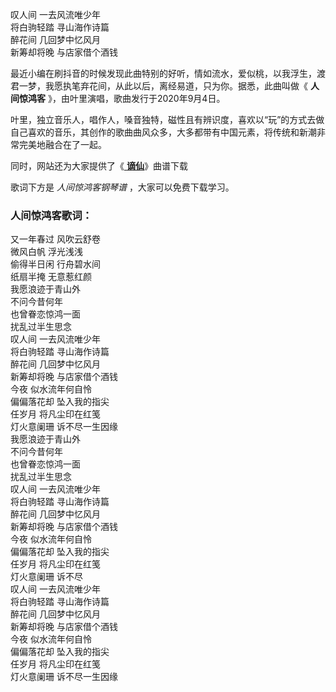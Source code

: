

叹人间 一去风流唯少年  
将白驹轻踏 寻山海作诗篇  
醉花间 几回梦中忆风月  
新筹却将晚 与店家借个酒钱

最近小编在刷抖音的时候发现此曲特别的好听，情如流水，爱似桃，以我浮生，渡君一梦，我愿执笔弃花间，从此以后，离经易道，只为你。据悉，此曲叫做《
**人间惊鸿客** 》，由叶里演唱，歌曲发行于2020年9月4日。

叶里，独立音乐人，唱作人，嗓音独特，磁性且有辨识度，喜欢以“玩”的方式去做自己喜欢的音乐，其创作的歌曲曲风众多，大多都带有中国元素，将传统和新潮非常完美地融合在了一起。

同时，网站还为大家提供了《[ **谪仙**](Music-12021-谪仙-称谪仙瑶宫难留去凡间红楼斗酒-抖音热歌.html "谪仙")》曲谱下载

歌词下方是 _人间惊鸿客钢琴谱_ ，大家可以免费下载学习。

### 人间惊鸿客歌词：

又一年春过 风吹云舒卷  
微风白帆 浮光浅浅  
偷得半日闲 行舟碧水间  
纸扇半掩 无意惹红颜  
我愿浪迹于青山外  
不问今昔何年  
也曾眷恋惊鸿一面  
扰乱过半生思念  
叹人间 一去风流唯少年  
将白驹轻踏 寻山海作诗篇  
醉花间 几回梦中忆风月  
新筹却将晚 与店家借个酒钱  
今夜 似水流年何自怜  
偏偏落花却 坠入我的指尖  
任岁月 将凡尘印在红笺  
灯火意阑珊 诉不尽一生因缘  
我愿浪迹于青山外  
不问今昔何年  
也曾眷恋惊鸿一面  
扰乱过半生思念  
叹人间 一去风流唯少年  
将白驹轻踏 寻山海作诗篇  
醉花间 几回梦中忆风月  
新筹却将晚 与店家借个酒钱  
今夜 似水流年何自怜  
偏偏落花却 坠入我的指尖  
任岁月 将凡尘印在红笺  
灯火意阑珊 诉不尽  
叹人间 一去风流唯少年  
将白驹轻踏 寻山海作诗篇  
醉花间 几回梦中忆风月  
新筹却将晚 与店家借个酒钱  
今夜 似水流年何自怜  
偏偏落花却 坠入我的指尖  
任岁月 将凡尘印在红笺  
灯火意阑珊 诉不尽一生因缘

